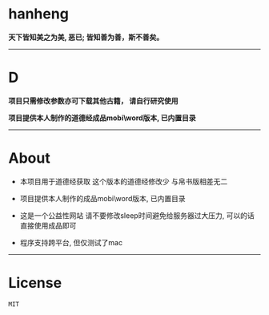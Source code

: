 # hanheng 

**天下皆知美之为美, 恶已; 皆知善为善，斯不善矣。**

---

# D 

**项目只需修改参数亦可下载其他古籍， 请自行研究使用**

**项目提供本人制作的道德经成品mobi\word版本, 已内置目录**

---

# About

- 本项目用于道德经获取 这个版本的道德经修改少 与帛书版相差无二

- 项目提供本人制作的成品mobi\word版本, 已内置目录

- 这是一个公益性网站 请不要修改sleep时间避免给服务器过大压力, 可以的话直接使用成品即可

- 程序支持跨平台, 但仅测试了mac

---

# License

``MIT``
